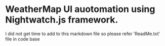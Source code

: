 # WeatherMap UI auotomation using Nightwatch.js framework.

I did not get time to add to this markdown file so please refer 'ReadMe.txt' file in code base
